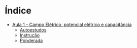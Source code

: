 # Índice

- [Aula 1 - Campo Elétrico, potencial elétrico e capacitância](#1)
  - [Autoestudos](#1-autoestudo)
  - [Instrução](#1-instrucao)
  - [Ponderada](#1-ponderada)